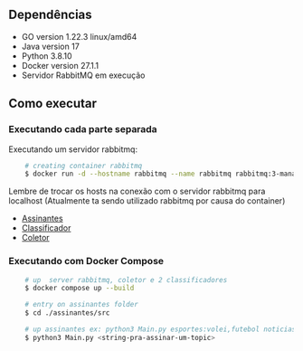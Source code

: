 ## Dependências

-   GO version 1.22.3 linux/amd64
-   Java version 17
-   Python 3.8.10
-   Docker version 27.1.1
-   Servidor RabbitMQ em execução

## Como executar

<!-- ### Subindo servidor RabbitMQ

```bash
    # creating container rabbitmq n background (-d)
    $ docker run -d --hostname rabbitmq --name rabbitmq rabbitmq:3 -->
<!-- ``` -->

### Executando cada parte separada

Executando um servidor rabbitmq:

```bash
    # creating container rabbitmq
    $ docker run -d --hostname rabbitmq --name rabbitmq rabbitmq:3-management
```

Lembre de trocar os hosts na conexão com o servidor rabbitmq para localhost (Atualmente ta sendo utilizado rabbitmq por causa do container)

-   [Assinantes](./assinantes/readme.md#como-executar)
-   [Classificador](./classificador/readme.md#como-executar)
-   [Coletor](./coletor/readme.md#como-executar)

### Executando com Docker Compose

```bash
    # up  server rabbitmq, coletor e 2 classificadores
    $ docker compose up --build

    # entry on assinantes folder
    $ cd ./assinantes/src

    # up assinantes ex: python3 Main.py esportes:volei,futebol noticias:educacao
    $ python3 Main.py <string-pra-assinar-um-topic>
```
